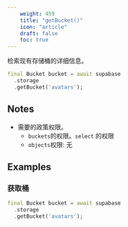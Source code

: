 ```yaml
---
    weight: 459
    title: "getBucket()"
    icon: "article"
    draft: false
    toc: true
---
```


检索现有存储桶的详细信息。


```dart
final Bucket bucket = await supabase
  .storage
  .getBucket('avatars');
```






## Notes

- 需要的政策权限。
  - `buckets`的权限。`select` 的权限 
  - `objects`权限: 无










## Examples

### 获取桶



```dart
final Bucket bucket = await supabase
  .storage
  .getBucket('avatars');
```